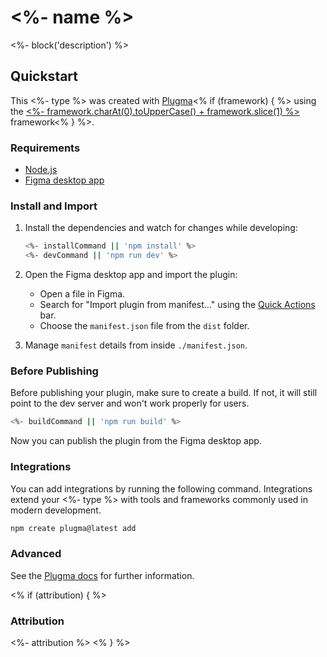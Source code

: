 # <%- name %>

<%- block('description') %>

## Quickstart

This <%- type %> was created with [Plugma](https://github.com/gavinmcfarland/plugma)<% if (framework) { %> using the [<%- framework.charAt(0).toUpperCase() + framework.slice(1) %>](https://svelte.dev/) framework<% } %>.

### Requirements

- [Node.js](https://nodejs.org/en)
- [Figma desktop app](https://www.figma.com/downloads/)

### Install and Import

1. Install the dependencies and watch for changes while developing:

    ```bash
    <%- installCommand || 'npm install' %>
    <%- devCommand || 'npm run dev' %>
    ```

2. Open the Figma desktop app and import the plugin:

    - Open a file in Figma.
    - Search for "Import plugin from manifest..." using the [Quick Actions](https://help.figma.com/hc/en-us/articles/360040328653-Use-shortcuts-and-quick-actions#Use_quick_actions) bar.
    - Choose the `manifest.json` file from the `dist` folder.

3. Manage `manifest` details from inside `./manifest.json`.

### Before Publishing

Before publishing your plugin, make sure to create a build. If not, it will still point to the dev server and won't work properly for users.

```bash
<%- buildCommand || 'npm run build' %>
```

Now you can publish the plugin from the Figma desktop app.

### Integrations

You can add integrations by running the following command. Integrations extend your <%- type %> with tools and frameworks commonly used in modern development.

```bash
npm create plugma@latest add
```

### Advanced

See the [Plugma docs](https://plugma.dev/docs) for further information.

<% if (attribution) { %>

### Attribution

<%- attribution %>
<% } %>
